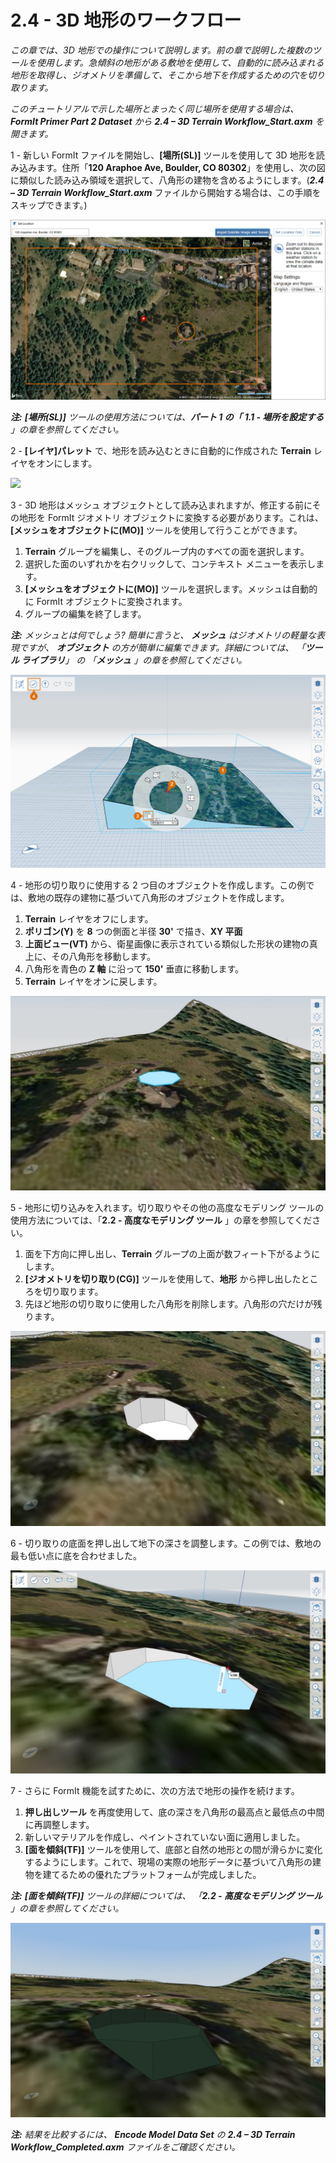 # 2.4 - 3D 地形のワークフロー

_この章では、3D 地形での操作について説明します。前の章で説明した複数のツールを使用します。急傾斜の地形がある敷地を使用して、自動的に読み込まれる地形を取得し、ジオメトリを準備して、そこから地下を作成するための穴を切り取ります。_

_このチュートリアルで示した場所とまったく同じ場所を使用する場合は、_ _**FormIt Primer Part 2 Dataset**_ _から_ _**2.4 – 3D Terrain Workflow_Start.axm** を開きます。_

1 - 新しい FormIt ファイルを開始し、**[場所(SL)]** ツールを使用して 3D 地形を読み込みます。住所「**120 Araphoe Ave, Boulder, CO 80302**」を使用し、次の図に類似した読み込み領域を選択して、八角形の建物を含めるようにします。(_**2.4 – 3D Terrain Workflow\_Start.axm**_ ファイルから開始する場合は、この手順をスキップできます。)

![](<../../.gitbook/assets/0 (10).png>)

_**注:**_ _**[場所(SL)]**_ _ツールの使用方法については、**パート 1 の「** **1.1 - 場所を設定する** 」の章を参照してください。_

2 - **[レイヤ]パレット** で、地形を読み込むときに自動的に作成された **Terrain** レイヤをオンにします。

![](<../../.gitbook/assets/1\_terrain-layer\_annotated (1).png>)

3 - 3D 地形はメッシュ オブジェクトとして読み込まれますが、修正する前にその地形を FormIt ジオメトリ オブジェクトに変換する必要があります。これは、**[メッシュをオブジェクトに(MO)]** ツールを使用して行うことができます。

1. **Terrain** グループを編集し、そのグループ内のすべての面を選択します。
2. 選択した面のいずれかを右クリックして、コンテキスト メニューを表示します。
3. **[メッシュをオブジェクトに(MO)]** ツールを選択します。メッシュは自動的に FormIt オブジェクトに変換されます。
4. グループの編集を終了します。

_**注:**_ _メッシュとは何でしょう? 簡単に言うと、_ _**メッシュ**_ _はジオメトリの軽量な表現ですが、_ _**オブジェクト**_ _の方が簡単に編集できます。詳細については、_ _「**ツール ライブラリ**」_ _の_ _「**メッシュ** 」の章を参照してください。_

![](<../../.gitbook/assets/2 (14).png>)

4 - 地形の切り取りに使用する 2 つ目のオブジェクトを作成します。この例では、敷地の既存の建物に基づいて八角形のオブジェクトを作成します。

1. **Terrain** レイヤをオフにします。
2. **ポリゴン(Y)** を **8** つの側面と半径 **30'** で描き、**XY 平面**
3. **上面ビュー(VT)** から、衛星画像に表示されている類似した形状の建物の真上に、その八角形を移動します。
4. 八角形を青色の **Z 軸** に沿って **150'** 垂直に移動します。
5. **Terrain** レイヤをオンに戻します。

![](../../.gitbook/assets/3.jpeg)

5 - 地形に切り込みを入れます。切り取りやその他の高度なモデリング ツールの使用方法については、「**2.2 - 高度なモデリング ツール** 」の章を参照してください。

1. 面を下方向に押し出し、**Terrain** グループの上面が数フィート下がるようにします。
2. **[ジオメトリを切り取り(CG)]** ツールを使用して、**地形** から押し出したところを切り取ります。
3. 先ほど地形の切り取りに使用した八角形を削除します。八角形の穴だけが残ります。

![](<../../.gitbook/assets/4 (1).jpeg>)

6 - 切り取りの底面を押し出して地下の深さを調整します。この例では、敷地の最も低い点に底を合わせました。

![](../../.gitbook/assets/5.jpeg)

7 - さらに FormIt 機能を試すために、次の方法で地形の操作を続けます。

1. **押し出しツール** を再度使用して、底の深さを八角形の最高点と最低点の中間に再調整します。
2. 新しいマテリアルを作成し、ペイントされていない面に適用しました。
3. **[面を傾斜(TF)]** ツールを使用して、底部と自然の地形との間が滑らかに変化するようにします。これで、現場の実際の地形データに基づいて八角形の建物を建てるための優れたプラットフォームが完成しました。

_**注:**_ _**[面を傾斜(TF)]**_ _ツールの詳細については、_ _「**2.2 - 高度なモデリング ツール** 」の章を参照してください。_

![](../../.gitbook/assets/6.jpeg)

_**注:**_ _結果を比較するには、_ _**Encode Model Data Set** の_ _**2.4 – 3D Terrain Workflow_Completed.axm**_ _ファイルをご確認ください。_
